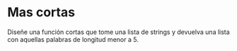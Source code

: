 # Mas cortas

Diseñe una función cortas que tome una lista de strings y devuelva una lista con aquellas palabras de longitud menor a 5.